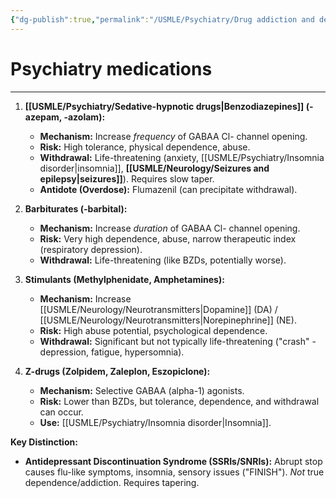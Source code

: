 ```yaml
---
{"dg-publish":true,"permalink":"/USMLE/Psychiatry/Drug addiction and dependence/","tags":["t1"]}
---
```


# Psychiatry medications
---
1. **[[USMLE/Psychiatry/Sedative-hypnotic drugs\|Benzodiazepines]] (-azepam, -azolam):**
    
    - **Mechanism:** Increase _frequency_ of GABAA​ Cl- channel opening.
    - **Risk:** High tolerance, physical dependence, abuse.
    - **Withdrawal:** Life-threatening (anxiety, [[USMLE/Psychiatry/Insomnia disorder\|insomnia]], **[[USMLE/Neurology/Seizures and epilepsy\|seizures]]**). Requires slow taper.
    - **Antidote (Overdose):** Flumazenil (can precipitate withdrawal).
2. **Barbiturates (-barbital):**
    
    - **Mechanism:** Increase _duration_ of GABAA​ Cl- channel opening.
    - **Risk:** Very high dependence, abuse, narrow therapeutic index (respiratory depression).
    - **Withdrawal:** Life-threatening (like BZDs, potentially worse).
3. **Stimulants (Methylphenidate, Amphetamines):**
    
    - **Mechanism:** Increase [[USMLE/Neurology/Neurotransmitters\|Dopamine]] (DA) / [[USMLE/Neurology/Neurotransmitters\|Norepinephrine]] (NE).
    - **Risk:** High abuse potential, psychological dependence.
    - **Withdrawal:** Significant but not typically life-threatening ("crash" - depression, fatigue, hypersomnia).
4. **Z-drugs (Zolpidem, Zaleplon, Eszopiclone):**
    
    - **Mechanism:** Selective GABAA​ (alpha-1) agonists.
    - **Risk:** Lower than BZDs, but tolerance, dependence, and withdrawal can occur.
    - **Use:** [[USMLE/Psychiatry/Insomnia disorder\|Insomnia]].

**Key Distinction:**

- **Antidepressant Discontinuation Syndrome (SSRIs/SNRIs):** Abrupt stop causes flu-like symptoms, insomnia, sensory issues ("FINISH"). _Not_ true dependence/addiction. Requires tapering.
